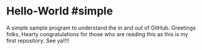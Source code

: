 # Hello-World #simple
A  simple sample program to understand the in and out of GitHub.
Greetings folks, Hearty congratulations for those who are reading this as this is my first repository. 
See ya!!!!
